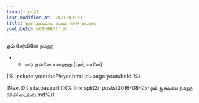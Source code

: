 ```yaml
---
layout: post
last_modified_at: 2021-03-30
title: ஓம் அடபுடாய நமஹ ௧௦௮ டைம்ஸ்
youtubeId: oGBh9B73f_M
---
```

 
 
 ஓம் சேர்மினே நமஹ  
 
 -  - யார் தன்னை மறைத்து (புலி, யானை) 
 
  
 
  
 
 
 
 
 
 


{% include youtubePlayer.html id=page.youtubeId %}
 
[Next]({{ site.baseurl }}{% link  split2/_posts/2016-08-25-ஓம் சூக்ஷ்மய நமஹ ௧௦௮ டைம்ஸ்.md%})
 
